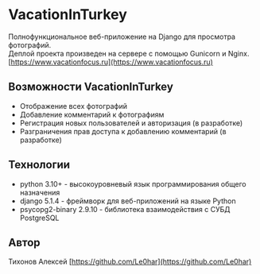 # VacationInTurkey

Полнофункциональное веб-приложение на Django для просмотра фотографий.  
Деплой проекта произведен на сервере с помощью Gunicorn и Nginx.  
[https://www.vacationfocus.ru](https://www.vacationfocus.ru)

## Возможности VacationInTurkey

- Отображение всех фотографий
- Добавление комментарий к фотографиям
- Регистрация новых пользователей и авторизация (в разработке)
- Разграничения прав доступа к добавлению комментарий (в разработке)

## Технологии

- python 3.10+ - высокоуровневый язык программирования общего назначения
- django 5.1.4 - фреймворк для веб-приложений на языке Python
- psycopg2-binary 2.9.10 - библиотека взаимодействия с СУБД PostgreSQL

## Автор

Тихонов Алексей [https://github.com/Le0har](https://github.com/Le0har)